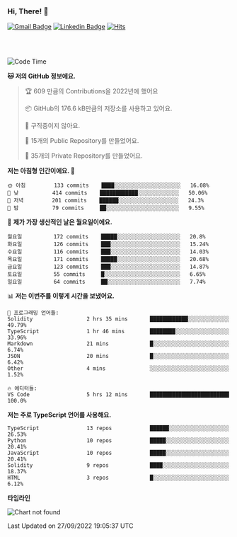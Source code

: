 ### Hi, There! 👋


[![Gmail Badge](https://img.shields.io/badge/-725psh@gmail.com-c14438?style=flat&logo=Gmail&logoColor=white&link=mailto:725psh@gmail.com)](mailto:725psh@gmail.com) 
[![Linkedin Badge](https://img.shields.io/badge/-soohanpark-0072b1?style=flat&logo=Linkedin&logoColor=white&link=https://www.linkedin.com/in/soohanpark/)](https://www.linkedin.com/in/soohanpark/) 
[![Hits](https://hits.seeyoufarm.com/api/count/incr/badge.svg?url=https%3A%2F%2Fgithub.com%2FSoohan-Park&count_bg=%23000000&title_bg=%23828282&icon=gradle.svg&icon_color=%23FFFFFF&title=Visited&edge_flat=false)](https://hits.seeyoufarm.com)  

<br />
<br />

<!--START_SECTION:waka-->
![Code Time](http://img.shields.io/badge/Code%20Time-284%20hrs%206%20mins-blue)

**🐱 저의 GitHub 정보에요.** 

> 🏆 609 만큼의 Contributions을 2022년에 했어요
 > 
> 📦 GitHub의 176.6 kB만큼의 저장소를 사용하고 있어요. 
 > 
> 🚫 구직중이지 않아요.
 > 
> 📜 15개의 Public Repository를 만들었어요. 
 > 
> 🔑 35개의 Private Repository를 만들었어요.  
 > 
**저는 아침형 인간이에요. 🐤** 

```text
🌞 아침         133 commits    ████░░░░░░░░░░░░░░░░░░░░░   16.08% 
🌆 낮　         414 commits    ████████████░░░░░░░░░░░░░   50.06% 
🌃 저녁         201 commits    ██████░░░░░░░░░░░░░░░░░░░   24.3% 
🌙 밤　         79 commits     ██░░░░░░░░░░░░░░░░░░░░░░░   9.55%

```
📅 **제가 가장 생산적인 날은 월요일이에요.** 

```text
월요일          172 commits    █████░░░░░░░░░░░░░░░░░░░░   20.8% 
화요일          126 commits    ███░░░░░░░░░░░░░░░░░░░░░░   15.24% 
수요일          116 commits    ███░░░░░░░░░░░░░░░░░░░░░░   14.03% 
목요일          171 commits    █████░░░░░░░░░░░░░░░░░░░░   20.68% 
금요일          123 commits    ███░░░░░░░░░░░░░░░░░░░░░░   14.87% 
토요일          55 commits     █░░░░░░░░░░░░░░░░░░░░░░░░   6.65% 
일요일          64 commits     ██░░░░░░░░░░░░░░░░░░░░░░░   7.74%

```


📊 **저는 이번주를 이렇게 시간을 보냈어요.** 

```text
💬 프로그래밍 언어들: 
Solidity                 2 hrs 35 mins       ████████████░░░░░░░░░░░░░   49.79% 
TypeScript               1 hr 46 mins        ████████░░░░░░░░░░░░░░░░░   33.96% 
Markdown                 21 mins             █░░░░░░░░░░░░░░░░░░░░░░░░   6.74% 
JSON                     20 mins             █░░░░░░░░░░░░░░░░░░░░░░░░   6.42% 
Other                    4 mins              ░░░░░░░░░░░░░░░░░░░░░░░░░   1.52%

🔥 에디터들: 
VS Code                  5 hrs 12 mins       █████████████████████████   100.0%

```

**저는 주로 TypeScript 언어를 사용해요.** 

```text
TypeScript               13 repos            ██████░░░░░░░░░░░░░░░░░░░   26.53% 
Python                   10 repos            █████░░░░░░░░░░░░░░░░░░░░   20.41% 
JavaScript               10 repos            █████░░░░░░░░░░░░░░░░░░░░   20.41% 
Solidity                 9 repos             ████░░░░░░░░░░░░░░░░░░░░░   18.37% 
HTML                     3 repos             █░░░░░░░░░░░░░░░░░░░░░░░░   6.12%

```


**타임라인**

![Chart not found](https://raw.githubusercontent.com/Soohan-Park/Soohan-Park/master/charts/bar_graph.png) 


 Last Updated on 27/09/2022 19:05:37 UTC
<!--END_SECTION:waka-->
